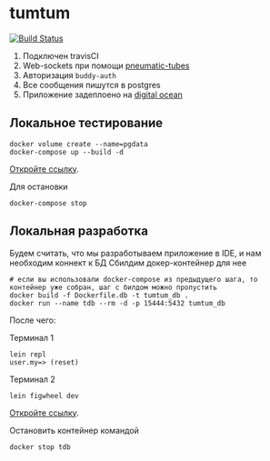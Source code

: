 # tumtum
[![Build Status](https://api.travis-ci.com/NonaryR/tumtum.svg?branch=master)](https://travis-ci.com/NonaryR/tumtum)

1) Подключен travisCI
2) Web-sockets при помощи [pneumatic-tubes](https://github.com/drapanjanas/pneumatic-tubes)
3) Авторизация `buddy-auth`
4) Все сообщения пишутся в postgres
5) Приложение задеплоено на [digital ocean](http://207.154.234.84:8081/)

## Локальное тестирование
```
docker volume create --name=pgdata
docker-compose up --build -d
```
[Откройте ссылку](http://localhost:8081).

Для остановки
```
docker-compose stop
```

## Локальная разработка
Будем считать, что мы разработываем приложение в IDE, и нам необходим коннект к БД
Сбилдим докер-контейнер для нее
```
# если вы использовали docker-compose из предыдущего шага, то контейнер уже собран, шаг с билдом можно пропустить
docker build -f Dockerfile.db -t tumtum_db .
docker run --name tdb --rm -d -p 15444:5432 tumtum_db
```

После чего:

Терминал 1

```
lein repl
user.my=> (reset)
```
Терминал 2
```
lein figwheel dev
```
[Откройте ссылку](http://localhost:8080).


Остановить контейнер командой
```
docker stop tdb
```
